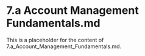 # 7.a Account Management Fundamentals.md

This is a placeholder for the content of 7.a_Account_Management_Fundamentals.md.